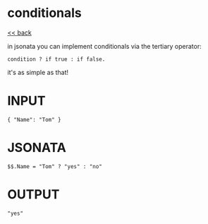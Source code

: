 # conditionals

[<< back](readme.md)

in jsonata you can implement conditionals via the tertiary operator:
```
condition ? if true : if false.
```

it's as simple as that!

# INPUT
```
{ "Name": "Tom" }
```

# JSONATA
```
$$.Name = "Tom" ? "yes" : "no"
```

# OUTPUT
```
"yes"
```